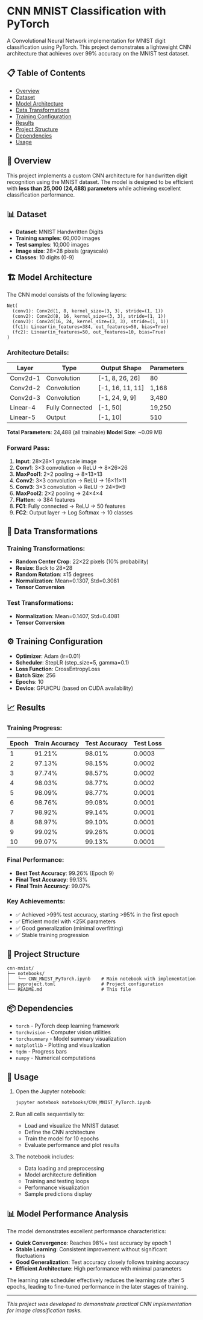 # CNN MNIST Classification with PyTorch

A Convolutional Neural Network implementation for MNIST digit classification using PyTorch. This project demonstrates a lightweight CNN architecture that achieves over 99% accuracy on the MNIST test dataset.

## 📋 Table of Contents
- [Overview](#overview)
- [Dataset](#dataset)
- [Model Architecture](#model-architecture)
- [Data Transformations](#data-transformations)
- [Training Configuration](#training-configuration)
- [Results](#results)
- [Project Structure](#project-structure)
- [Dependencies](#dependencies)
- [Usage](#usage)

## 🎯 Overview

This project implements a custom CNN architecture for handwritten digit recognition using the MNIST dataset. The model is designed to be efficient with **less than 25,000 (24,488) parameters** while achieving excellent classification performance.

## 📊 Dataset

- **Dataset**: MNIST Handwritten Digits
- **Training samples**: 60,000 images
- **Test samples**: 10,000 images
- **Image size**: 28×28 pixels (grayscale)
- **Classes**: 10 digits (0-9)

## 🏗️ Model Architecture

The CNN model consists of the following layers:

```
Net(
  (conv1): Conv2d(1, 8, kernel_size=(3, 3), stride=(1, 1))
  (conv2): Conv2d(8, 16, kernel_size=(3, 3), stride=(1, 1))
  (conv3): Conv2d(16, 24, kernel_size=(3, 3), stride=(1, 1))
  (fc1): Linear(in_features=384, out_features=50, bias=True)
  (fc2): Linear(in_features=50, out_features=10, bias=True)
)
```

### Architecture Details:

| Layer | Type | Output Shape | Parameters |
|-------|------|-------------|------------|
| Conv2d-1 | Convolution | [-1, 8, 26, 26] | 80 |
| Conv2d-2 | Convolution | [-1, 16, 11, 11] | 1,168 |
| Conv2d-3 | Convolution | [-1, 24, 9, 9] | 3,480 |
| Linear-4 | Fully Connected | [-1, 50] | 19,250 |
| Linear-5 | Output | [-1, 10] | 510 |

**Total Parameters**: 24,488 (all trainable)
**Model Size**: ~0.09 MB

### Forward Pass:
1. **Input**: 28×28×1 grayscale image
2. **Conv1**: 3×3 convolution → ReLU → 8×26×26
3. **MaxPool1**: 2×2 pooling → 8×13×13
4. **Conv2**: 3×3 convolution → ReLU → 16×11×11
5. **Conv3**: 3×3 convolution → ReLU → 24×9×9
6. **MaxPool2**: 2×2 pooling → 24×4×4
7. **Flatten**: → 384 features
8. **FC1**: Fully connected → ReLU → 50 features
9. **FC2**: Output layer → Log Softmax → 10 classes

## 🔄 Data Transformations

### Training Transformations:
- **Random Center Crop**: 22×22 pixels (10% probability)
- **Resize**: Back to 28×28
- **Random Rotation**: ±15 degrees
- **Normalization**: Mean=0.1307, Std=0.3081
- **Tensor Conversion**

### Test Transformations:
- **Normalization**: Mean=0.1407, Std=0.4081
- **Tensor Conversion**

## ⚙️ Training Configuration

- **Optimizer**: Adam (lr=0.01)
- **Scheduler**: StepLR (step_size=5, gamma=0.1)
- **Loss Function**: CrossEntropyLoss
- **Batch Size**: 256
- **Epochs**: 10
- **Device**: GPU/CPU (based on CUDA availability)

## 📈 Results

### Training Progress:

| Epoch | Train Accuracy | Test Accuracy | Test Loss |
|-------|---------------|---------------|-----------|
| 1 | 91.21% | 98.01% | 0.0003 |
| 2 | 97.13% | 98.15% | 0.0002 |
| 3 | 97.74% | 98.57% | 0.0002 |
| 4 | 98.03% | 98.77% | 0.0002 |
| 5 | 98.09% | 98.77% | 0.0001 |
| 6 | 98.76% | 99.08% | 0.0001 |
| 7 | 98.92% | 99.14% | 0.0001 |
| 8 | 98.97% | 99.10% | 0.0001 |
| 9 | 99.02% | 99.26% | 0.0001 |
| 10 | 99.07% | 99.13% | 0.0001 |

### Final Performance:
- **Best Test Accuracy**: 99.26% (Epoch 9)
- **Final Test Accuracy**: 99.13%
- **Final Train Accuracy**: 99.07%

### Key Achievements:
- ✅ Achieved >99% test accuracy, starting >95% in the first epoch
- ✅ Efficient model with <25K parameters
- ✅ Good generalization (minimal overfitting)
- ✅ Stable training progression

## 📁 Project Structure

```
cnn-mnist/
├── notebooks/
│   └── CNN_MNIST_PyTorch.ipynb    # Main notebook with implementation
├── pyproject.toml                 # Project configuration
└── README.md                      # This file
```

## 📦 Dependencies

- `torch` - PyTorch deep learning framework
- `torchvision` - Computer vision utilities
- `torchsummary` - Model summary visualization
- `matplotlib` - Plotting and visualization
- `tqdm` - Progress bars
- `numpy` - Numerical computations

## 🚀 Usage

1. Open the Jupyter notebook:
   ```bash
   jupyter notebook notebooks/CNN_MNIST_PyTorch.ipynb
   ```

2. Run all cells sequentially to:
   - Load and visualize the MNIST dataset
   - Define the CNN architecture
   - Train the model for 10 epochs
   - Evaluate performance and plot results

3. The notebook includes:
   - Data loading and preprocessing
   - Model architecture definition
   - Training and testing loops
   - Performance visualization
   - Sample predictions display

## 📊 Model Performance Analysis

The model demonstrates excellent performance characteristics:

- **Quick Convergence**: Reaches 98%+ test accuracy by epoch 1
- **Stable Learning**: Consistent improvement without significant fluctuations
- **Good Generalization**: Test accuracy closely follows training accuracy
- **Efficient Architecture**: High performance with minimal parameters

The learning rate scheduler effectively reduces the learning rate after 5 epochs, leading to fine-tuned performance in the later stages of training.

---

*This project was developed to demonstrate practical CNN implementation for image classification tasks.*